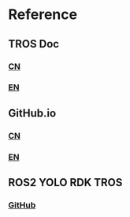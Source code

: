 # Reference

## TROS Doc 
### [CN](https://developer.d-robotics.cc/rdk_doc/Robot_development/boxs/detection/yolo)
### [EN](https://developer.d-robotics.cc/rdk_doc/en/Robot_development/boxs/detection/yolo)

## GitHub.io
### [CN](https://d-robotics.github.io/rdk_doc/Robot_development/boxs/detection/yolo/)
### [EN](https://d-robotics.github.io/rdk_doc/en/Robot_development/boxs/detection/yolo)

## ROS2 YOLO RDK TROS

### [GitHub](https://github.com/WuChao-2024/ROS2_YOLO_RDK_TROS)
